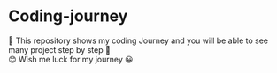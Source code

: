 # Coding-journey
🎉 This repository shows my coding Journey and you will be able to see many project step by step 🎉
<br>
😊 Wish me luck for my journey 😀
